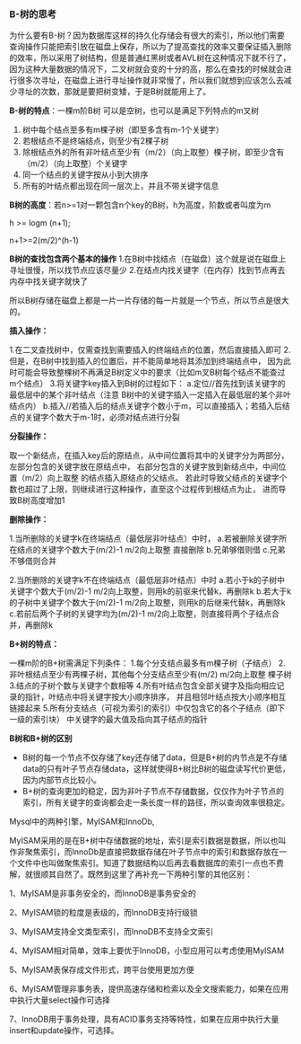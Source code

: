 ### B-树的思考
为什么要有B-树？因为数据库这样的持久化存储会有很大的索引，所以他们需要查询操作只能把索引放在磁盘上保存，所以为了提高查找的效率又要保证插入删除的效率，所以采用了树结构，但是普通红黑树或者AVL树在这种情况下就不行了，因为这种大量数据的情况下，二叉树就会变的十分的高，那么在查找的时候就会进行很多次寻址，在磁盘上进行寻址操作就非常慢了，所以我们就想到应该怎么去减少寻址的次数，那就是要把树变矮，于是B树就能用上了。



**B-树的特点**：一棵m阶B树 可以是空树，也可以是满足下列特点的m叉树

1. 树中每个结点至多有m棵子树（即至多含有m-1个关键字）
2. 若根结点不是终端结点，则至少有2棵子树
3. 除根结点外的所有非叶结点至少有（m/2）（向上取整）棵子树，即至少含有（m/2）（向上取整）个关键字
4. 同一个结点的关键字按从小到大排序
5. 所有的叶结点都出现在同一层次上，并且不带关键字信息

**B树的高度**：若n>=1对一颗包含n个key的B树，h为高度，阶数或者叫度为m

h >= logm  (n+1);

n+1>=2(m/2)^(h-1)



**B树的查找包含两个基本的操作**
1.在B树中找结点（在磁盘）这个就是说在磁盘上寻址很慢，所以找节点应该尽量少
2.在结点内找关键字（在内存）找到节点再去内存中找关键字就快了

所以B树存储在磁盘上都是一片一片存储的每一片就是一个节点，所以节点是很大的。

**插入操作：**

1.在二叉查找树中，仅需查找到需要插入的终端结点的位置，然后直接插入即可
2.但是，在B树中找到插入的位置后，并不能简单地将其添加到终端结点中，
因为此时可能会导致整棵树不再满足B树定义中的要求（比如m叉B树每个结点不能查过m个结点）
3.将关键字key插入到B树的过程如下：
a.定位//首先找到该关键字的最低层中的某个非叶结点（注意 B树中的关键字插入一定插入在最低层的某个非叶结点内）
b.插入//若插入后的结点关键字个数小于m，可以直接插入；若插入后结点的关键字个数大于m-1时，必须对结点进行分裂

**分裂操作：**

取一个新结点，在插入key后的原结点，从中间位置将其中的关键字分为两部分，左部分包含的关键字放在原结点中，
右部分包含的关键字放到新结点中，中间位置（m/2）向上取整  的结点插入原结点的父结点。
若此时导致父结点的关键字个数也超过了上限，则继续进行这种操作，直至这个过程传到根结点为止，
进而导致B树高度增加1



**删除操作：**

1.当所删除的关键字k在终端结点（最低层非叶结点）中时，
a.若被删除关键字所在结点的关键字个数大于(m/2)-1  m/2向上取整 直接删除
b.兄弟够借则借
c.兄弟不够借则合并	

2.当所删除的关键字k不在终端结点（最低层非叶结点）中时
a.若小于k的子树中关键字个数大于(m/2)-1  m/2向上取整，则用k的前驱来代替k，再删除k
b.若大于k的子树中关键字个数大于(m/2)-1  m/2向上取整，则用k的后继来代替k，再删除k
c.若前后两个子树的关键字均为(m/2)-1  m/2向上取整，则直接将两个子结点合并，再删除k



**B+树的特点：**

一棵m阶的B+树需满足下列条件：
1.每个分支结点最多有m棵子树（子结点）
2.非叶根结点至少有两棵子树，其他每个分支结点至少有(m/2)  m/2向上取整 棵子树
3.结点的子树个数与关键字个数相等
4.所有叶结点包含全部关键字及指向相应记录的指针，叶结点中将关键字按大小顺序排序，
并且相邻叶结点按大小顺序相互链接起来
5.所有分支结点（可视为索引的索引）中仅包含它的各个子结点（即下一级的索引块）
中关键字的最大值及指向其子结点的指针

**B树和B+树的区别**

- B树的每一个节点不仅存储了key还存储了data，但是B+树的内节点是不存储data的只有叶子节点存储data，这样就使得B+树比B树的磁盘读写代价更低，因为内部节点比较小。
- B+树的查询更加的稳定，因为非叶子节点不存储数据，仅仅作为叶子节点的索引，所有关键字的查询都会走一条长度一样的路径，所以查询效率很稳定。

Mysql中的两种引擎，MyISAM和InnoDb,

MyISAM采用的是在B+树中存储数据的地址，索引是索引数据是数据，所以也叫作非聚焦索引，而InnoDb是直接把数据存储在叶子节点中的索引和数据存放在一个文件中也叫做聚焦索引。知道了数据结构以后再去看数据库的索引一点也不费解，就很顺其自然了。既然到这里了再补充一下两种引擎的其他区别：

1、MyISAM是非事务安全的，而InnoDB是事务安全的

2、MyISAM锁的粒度是表级的，而InnoDB支持行级锁

3、MyISAM支持全文类型索引，而InnoDB不支持全文索引

4、MyISAM相对简单，效率上要优于InnoDB，小型应用可以考虑使用MyISAM

5、MyISAM表保存成文件形式，跨平台使用更加方便

6、MyISAM管理非事务表，提供高速存储和检索以及全文搜索能力，如果在应用中执行大量select操作可选择

7、InnoDB用于事务处理，具有ACID事务支持等特性，如果在应用中执行大量insert和update操作，可选择。
